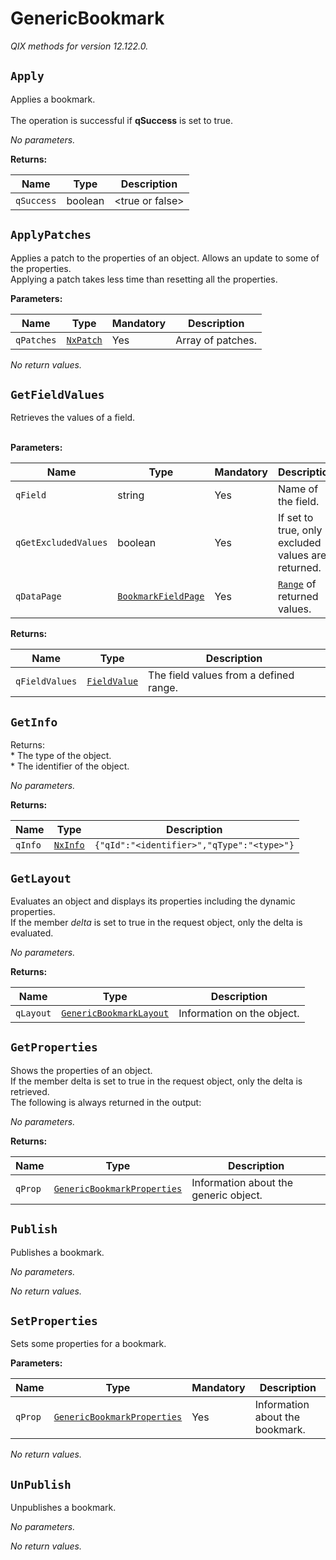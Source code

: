 <!-- markdownlint-disable -->
# GenericBookmark

_QIX methods for version 12.122.0._

## `Apply`

Applies a bookmark.<br><br>The operation is successful if **qSuccess** is set to true. 

_No parameters._

**Returns:**

| Name | Type | Description |
| ---- | ---- | ----------- |
| `qSuccess` | boolean | &lt;true or false&gt; |

## `ApplyPatches`

Applies a patch to the properties of an object. Allows an update to some of the properties.<br>Applying a patch takes less time than resetting all the properties.

**Parameters:**

| Name | Type | Mandatory | Description |
| ---- | ---- | --------- | ----------- |
| `qPatches` | [`NxPatch`](./qix-engine-definitions.md#nxpatch) | Yes | Array of patches. |

_No return values._

## `GetFieldValues`

Retrieves the values of a field.<br><br>

**Parameters:**

| Name | Type | Mandatory | Description |
| ---- | ---- | --------- | ----------- |
| `qField` | string | Yes | Name of the field. |
| `qGetExcludedValues` | boolean | Yes | If set to true, only excluded values are returned. |
| `qDataPage` | [`BookmarkFieldPage`](./qix-engine-definitions.md#bookmarkfieldpage) | Yes | [`Range`](./qix-engine-definitions.md#range) of returned values. |

**Returns:**

| Name | Type | Description |
| ---- | ---- | ----------- |
| `qFieldValues` | [`FieldValue`](./qix-engine-definitions.md#fieldvalue) | The field values from a defined range. |

## `GetInfo`

Returns:<br>* The type of the object.<br>* The identifier of the object.

_No parameters._

**Returns:**

| Name | Type | Description |
| ---- | ---- | ----------- |
| `qInfo` | [`NxInfo`](./qix-engine-definitions.md#nxinfo) | `{"qId":"<identifier>","qType":"<type>"}` |

## `GetLayout`

Evaluates an object and displays its properties including the dynamic properties.<br>If the member _delta_ is set to true in the request object, only the delta is evaluated.

_No parameters._

**Returns:**

| Name | Type | Description |
| ---- | ---- | ----------- |
| `qLayout` | [`GenericBookmarkLayout`](./qix-engine-definitions.md#genericbookmarklayout) | Information on the object. |

## `GetProperties`

Shows the properties of an object.<br>If the member delta is set to true in the request object, only the delta is retrieved.<br>The following is always returned in the output:

_No parameters._

**Returns:**

| Name | Type | Description |
| ---- | ---- | ----------- |
| `qProp` | [`GenericBookmarkProperties`](./qix-engine-definitions.md#genericbookmarkproperties) | Information about the generic object. |

## `Publish`

Publishes a bookmark.

_No parameters._

_No return values._

## `SetProperties`

Sets some properties for a bookmark.

**Parameters:**

| Name | Type | Mandatory | Description |
| ---- | ---- | --------- | ----------- |
| `qProp` | [`GenericBookmarkProperties`](./qix-engine-definitions.md#genericbookmarkproperties) | Yes | Information about the bookmark. |

_No return values._

## `UnPublish`

Unpublishes a bookmark.

_No parameters._

_No return values._
